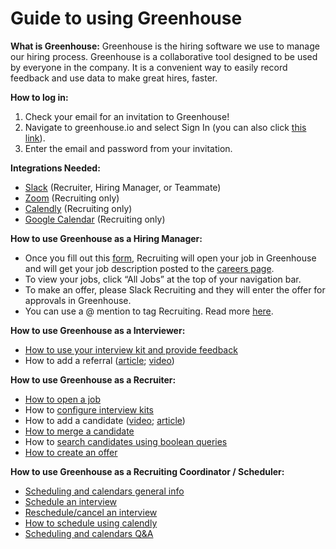 # Guide to using Greenhouse

**What is Greenhouse:** Greenhouse is the hiring software we use to manage our hiring process.
Greenhouse is a collaborative tool designed to be used by everyone in the company. It is a convenient way to easily record feedback and use data to make great hires, faster.

**How to log in:**
1. Check your email for an invitation to Greenhouse!
2. Navigate to greenhouse.io and select Sign In (you can also click [this link](https://app.greenhouse.io/users/sign_in)).
3. Enter the email and password from your invitation.

**Integrations Needed:** 
- [Slack](https://support.greenhouse.io/hc/en-us/articles/207344866-Slack) (Recruiter, Hiring Manager, or Teammate) 
- [Zoom](https://support.greenhouse.io/hc/en-us/articles/360042222612-Zoom) (Recruiting only)
- [Calendly](https://support.greenhouse.io/hc/en-us/articles/360029359472) (Recruiting only)
- [Google Calendar](https://support.greenhouse.io/hc/en-us/articles/360021799232-Enable-Google-Calendar) (Recruiting only)

**How to use Greenhouse as a Hiring Manager:** 
- Once you fill out this [form](https://forms.gle/13EraprAhpYz29dTA), Recruiting will open your job in Greenhouse and will get your job description posted to the [careers page](https://boards.greenhouse.io/sourcegraph91). 
- To view your jobs, click “All Jobs” at the top of your navigation bar.
- To make an offer, please Slack Recruiting and they will enter the offer for approvals in Greenhouse.
- You can use a @ mention to tag Recruiting.  Read more [here](https://support.greenhouse.io/hc/en-us/articles/360013153651--mentions). 

**How to use Greenhouse as a Interviewer:** 
- [How to use your interview kit and provide feedback](https://support.greenhouse.io/hc/en-us/articles/115002226826-Interviewer-guide-Using-interview-kits)
- How to add a referral ([article](https://support.greenhouse.io/hc/en-us/articles/201982560-Submit-Referrals); [video](https://vimeo.com/163888438))

**How to use Greenhouse as a Recruiter:** 
- [How to open a job](https://support.greenhouse.io/hc/en-us/articles/200668380-Create-a-new-job)
- How to [configure interview kits](https://support.greenhouse.io/hc/en-us/articles/115002226746-Configure-interview-kits)
- How to add a candidate ([video](https://support.greenhouse.io/hc/en-us/articles/115002195063-Manually-add-candidates); [article](https://support.greenhouse.io/hc/en-us/articles/360036524551-Add-candidates-to-Greenhouse-via-LinkedIn-RSC-integration)) 
- [How to merge a candidate](https://support.greenhouse.io/hc/en-us/articles/115004506466-Merge-candidate-profiles)
- How to [search candidates using boolean queries](https://support.greenhouse.io/hc/en-us/articles/202360199-Search-candidates-using-boolean-queries-)
- [How to create an offer](https://support.greenhouse.io/hc/en-us/articles/200721744-Create-Offer)

**How to use Greenhouse as a Recruiting Coordinator / Scheduler:** 
- [Scheduling and calendars general info](https://support.greenhouse.io/hc/en-us/sections/360001178052)
- [Schedule an interview](https://support.greenhouse.io/hc/en-us/articles/360045420091-Schedule-an-interview)
- [Reschedule/cancel an interview](https://support.greenhouse.io/hc/en-us/articles/200241969-Reschedule-cancel-an-interview)
- [How to schedule using calendly](https://support.greenhouse.io/hc/en-us/articles/360029686091)
- [Scheduling and calendars Q&A](https://support.greenhouse.io/hc/en-us/sections/360000692832)
